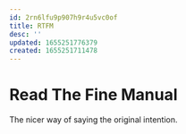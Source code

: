 ```yaml
---
id: 2rn6lfu9p907h9r4u5vc0of
title: RTFM
desc: ''
updated: 1655251776379
created: 1655251711478
---
```


# Read The Fine Manual

The nicer way of saying the original intention.
